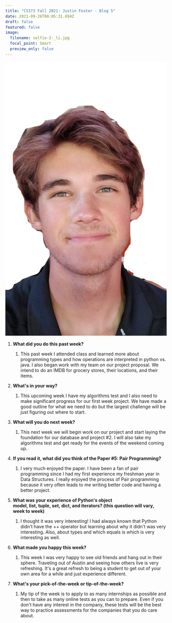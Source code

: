 ```yaml
---
title: "CS373 Fall 2021: Justin Foster - Blog 5"
date: 2021-09-26T00:05:31.694Z
draft: false
featured: false
image:
  filename: selfie-2-_li.jpg
  focal_point: Smart
  preview_only: false
---
```



![](selfie-2-_li.jpg)

<!--StartFragment-->

1. **What did you do this past week?**

   1. This past week I attended class and learned more about programming types and how operations are interpreted in python vs. java. I also began work with my team on our project proposal. We intend to do an IMDB for grocery stores, their locations, and their items.
2. **What's in your way?**

   1. This upcoming week I have my algorithms test and I also need to make significant progress for our first week project. We have made a good outline for what we need to do but the largest challenge will be just figuring out where to start.
3. **What will you do next week?**

   1. This next week we will begin work on our project and start laying the foundation for our database and project #2. I will also take my algorithms test and get ready for the events of the weekend coming up. 
4. **If you read it, what did you think of the Paper #5: Pair Programming?**

   1. I very much enjoyed the paper. I have been a fan of pair programming since I had my first experience my freshman year in Data Structures.  I really enjoyed the process of Pair programming because it very often leads to me writing better code and having a better project.
5. **What was your experience of Python's object model, list, tuple, set, dict, and iterators? (this question will vary, week to week)**

   1. I thought it was very interesting! I had always known that Python didn't have the ++ operator but learning about why it didn't was very interesting. Also, about types and which equals is which is very interesting as well.
6. **What made you happy this week?**

   1. This week I was very happy to see old friends and hang out in their sphere. Traveling out of Austin and seeing how others live is very refreshing. It's a great refresh to being a student to get out of your own area for a while and just experience different.
7. **What's your pick-of-the-week or tip-of-the-week?**

   1. My tip of the week is to apply to as many internships as possible and then to take as many online tests as you can to prepare. Even if you don't have any interest in the company, these tests will be the best way to practice assessments for the companies that you do care about.

<!--EndFragment-->